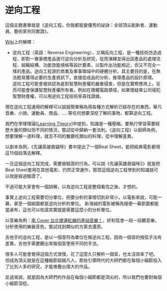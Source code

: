 # 逆向工程

這個主題書單就是《逆向工程，你我都能變優秀的祕訣：全球頂尖創新者、運動員、藝術家共同實證》。

[Wiki](https://zh.wikipedia.org/zh-tw/%E9%80%86%E5%90%91%E5%B7%A5%E7%A8%8B)上的解釋：
* 逆向工程（英語：Reverse Engineering），又稱反向工程，是一種技術仿造過程，即對一專案標產品進行逆向分析及研究，從而演繹並得出該產品的處理流程、組織結構、功能效能規格等設計要素，以製作出功能相近，但又不完全一樣的產品。逆向工程源於商業及軍事領域中的硬體分析。其主要目的是，在無法輕易獲得必要的生產資訊下，直接從成品的分析，推導產品的設計原理。  
逆向工程可能會被誤認為是對智慧財產權的嚴重侵害，但是在實際應用上，反而可能會保護智慧財產權所有者。例如在積體電路領域，如果懷疑某公司侵犯智慧財產權，可以用逆向工程技術來尋找證據。 


現在逆向工程通用的解釋可以說就簡單稱為用各種方式解析已經存在的東西，舉凡音樂、小說、運動員、商品、.....等任何想要深挖了解的事物，都算逆向工程。

我們在學理理論[[Learning Theory]](/Content/Natural%20Science/Biology/Neuroscience/Learning%20Theory#header-5)中提到，知識是一種壓縮。要執行學習需要經歷大量的類似但不同的情況，嘗試從中歸納一套法則。《逆向工程》以廚師為例，想要理解一道料理，就去不同的餐廳吃類似的料理，從中理解差異。

以劇本為例，《先讓英雄救貓咪》書中提出了一個Beat Sheet，能把經典電影都用這15個段落去解釋。

一旦這個逆向工程完成，需要做驗證的行為，可以說《先讓英雄救貓咪2》就是把Beat Sheet套用在其他電影，仍然正常運作，那麼這個逆向工程學到的知識就可以說是經過驗證了。

不過可能大家會有一個誤解，以為逆向工程是整個看完之後，才想的。

事實上逆向工程需要切分單位，把要分析的事情切到非常小，以電影來說，可能一幕，甚至一個結圖都是逆向分析的單位。
新海誠的電影被稱為隨便一幕節圖都能當桌布，這也可以佐證其實就是需要這麼小的分析單位。

以音樂為例：[來 Cover 台北捷運紅線的進站音樂！](https://www.youtube.com/watch?v=wHBhX4ldCZ8)，好和弦會一段一段聽音樂，分析使用的樂器音色，嘗試找到類似的方案去還原。

吉他手的逆向工程，是以一個音符為單位在做逆向工程，因為一個音的撥弦手法有差異，吉他手需要聽出來每個音使用不同的手法。

很多人可能會覺得這個方式很慢，花了這麼久只解析一個音，也太沒效率了吧。  
但成為頂尖就是在這種細節超越凡人，那些引領時代的大師們都在每個小細節投入了比別人多的研究，才能堆疊出偉大的作品。

反過來說，就是因為大師們的作品在每個小細節都是頂尖的，所以我們也要對每個小細節深挖。


